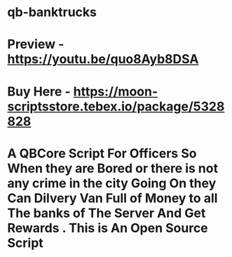 # qb-banktrucks

# Preview - https://youtu.be/quo8Ayb8DSA


# Buy Here - https://moon-scriptsstore.tebex.io/package/5328828


# A QBCore Script For Officers So When they are Bored or there is not any crime in the city Going On they Can Dilvery Van Full of Money to all The banks of The Server And Get Rewards . This is An Open Source Script
